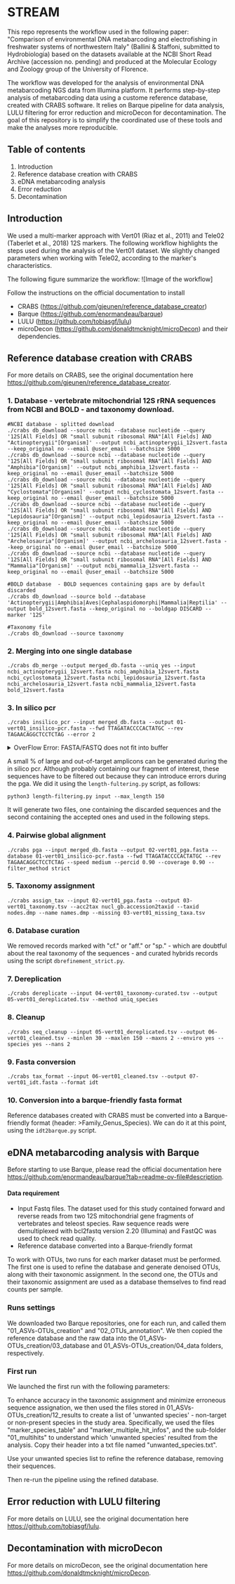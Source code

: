  # STREAM

This repo represents the workflow used in the following paper:
"Comparison of environmental DNA metabarcoding and electrofishing in freshwater systems of northwestern Italy" (Ballini & Staffoni, submitted to Hydrobiologia)
based on the datasets available at the NCBI Short Read Archive (accession no. pending) and produced at the Molecular Ecology and Zoology group of the University of Florence. 

The workflow was developed for the analysis of environmental DNA metabarcoding NGS data from Illumina platform. It performs step-by-step analysis of metabarcoding data using a custome reference database, created with CRABS software. It relies on Barque pipeline for data analysis, LULU filtering for error reduction and microDecon for decontamination. The goal of this repository is to simplify the coordinated use of these tools and make the analyses more reproducible.

## Table of contents
1. Introduction
2. Reference database creation with CRABS
3. eDNA metabarcoding analysis
5. Error reduction
6. Decontamination

## Introduction
We used a multi-marker approach with Vert01 (Riaz et al., 2011) and Tele02 (Taberlet et al., 2018) 12S markers. The following workflow highlights the steps used during the analysis of the Vert01 dataset. We slightly changed parameters when working with Tele02, according to the marker's characteristics. 

The following figure summarize the workflow:
![Image of the workflow]

Follow the instructions on the official documentation to install 
- CRABS (https://github.com/gjeunen/reference_database_creator)
- Barque (https://github.com/enormandeau/barque)
- LULU (https://github.com/tobiasgf/lulu)
- microDecon (https://github.com/donaldtmcknight/microDecon)
and their dependencies.

## Reference database creation with CRABS
For more details on CRABS, see the original documentation here https://github.com/gjeunen/reference_database_creator.

### 1. Database - vertebrate mitochondrial 12S rRNA sequences from NCBI and BOLD - and taxonomy download. 

```
#NCBI database - splitted download
./crabs db_download --source ncbi --database nucleotide --query '12S[All Fields] OR "small subunit ribosomal RNA"[All Fields] AND "Actinopterygii"[Organism]' --output ncbi_actinopterygii_12svert.fasta --keep_original no --email @user_email --batchsize 5000
./crabs db_download --source ncbi --database nucleotide --query '12S[All Fields] OR "small subunit ribosomal RNA"[All Fields] AND "Amphibia"[Organism]' --output ncbi_amphibia_12svert.fasta --keep_original no --email @user_email --batchsize 5000
./crabs db_download --source ncbi --database nucleotide --query '12S[All Fields] OR "small subunit ribosomal RNA"[All Fields] AND "Cyclostomata"[Organism]' --output ncbi_cyclostomata_12svert.fasta --keep_original no --email @user_email --batchsize 5000
./crabs db_download --source ncbi --database nucleotide --query '12S[All Fields] OR "small subunit ribosomal RNA"[All Fields] AND "Lepidosauria"[Organism]' --output ncbi_lepidosauria_12svert.fasta --keep_original no --email @user_email --batchsize 5000
./crabs db_download --source ncbi --database nucleotide --query '12S[All Fields] OR "small subunit ribosomal RNA"[All Fields] AND "Archelosauria"[Organism]' --output ncbi_archelosauria_12svert.fasta --keep_original no --email @user_email --batchsize 5000
./crabs db_download --source ncbi --database nucleotide --query '12S[All Fields] OR "small subunit ribosomal RNA"[All Fields] AND "Mammalia"[Organism]' --output ncbi_mammalia_12svert.fasta --keep_original no --email @user_email --batchsize 5000

#BOLD database  - BOLD sequences containing gaps are by default discarded
./crabs db_download --source bold --database 'Actinopterygii|Amphibia|Aves|Cephalaspidomorphi|Mammalia|Reptilia' --output bold_12svert.fasta --keep_original no --boldgap DISCARD --marker '12S'

#Taxonomy file
./crabs db_download --source taxonomy
```

### 2. Merging into one single database

```
./crabs db_merge --output merged_db.fasta --uniq yes --input ncbi_actinopterygii_12svert.fasta ncbi_amphibia_12svert.fasta ncbi_cyclostomata_12svert.fasta ncbi_lepidosauria_12svert.fasta ncbi_archelosauria_12svert.fasta ncbi_mammalia_12svert.fasta bold_12svert.fasta
```

### 3. In silico pcr

```
./crabs insilico_pcr --input merged_db.fasta --output 01-vert01_insilico-pcr.fasta --fwd TTAGATACCCCACTATGC --rev TAGAACAGGCTCCTCTAG --error 2
```

<details>
<summary> OverFlow Error: FASTA/FASTQ does not fit into buffer </summary>

If the database download is not filtered by length and thus contains whole genome sequences, this error appears during in silico pcr. It is overcome by adding the buffer size parameter (see https://github.com/marcelm/cutadapt/issues/462) on lines 266 and 294 of the crabs original script. We applied ```--buffer-size=4000000000```.

</details>

A small % of large and out-of-target amplicons can be generated during the in silico pcr. Although probably containing our fragment of interest, these sequences have to be filtered out because they can introduce errors during the pga. We did it using the ```length-fultering.py``` script, as follows:
```
python3 length-filtering.py input --max_length 150
```
It will generate two files, one containing the discarded sequences and the second containing the accepted ones and used in the following steps. 

### 4. Pairwise global alignment

```
./crabs pga --input merged_db.fasta --output 02-vert01_pga.fasta --database 01-vert01_insilico-pcr.fasta --fwd TTAGATACCCCACTATGC --rev TAGAACAGGCTCCTCTAG --speed medium --percid 0.90 --coverage 0.90 --filter_method strict
```

### 5. Taxonomy assignment

```
./crabs assign_tax --input 02-vert01_pga.fasta --output 03-vert01_taxonomy.tsv --acc2tax nucl_gb.accession2taxid --taxid nodes.dmp --name names.dmp --missing 03-vert01_missing_taxa.tsv
```

### 6. Database curation
We removed records marked with "cf." or "aff." or "sp." - which are doubtful about the real taxonomy of the sequences - and curated hybrids records using the script ```dbrefinement_strict.py```.

### 7. Dereplication
```
./crabs dereplicate --input 04-vert01_taxonomy-curated.tsv --output 05-vert01_dereplicated.tsv --method uniq_species
```

### 8. Cleanup
```
./crabs seq_cleanup --input 05-vert01_dereplicated.tsv --output 06-vert01_cleaned.tsv --minlen 30 --maxlen 150 --maxns 2 --enviro yes --species yes --nans 2
```

### 9. Fasta conversion
```
./crabs tax_format --input 06-vert01_cleaned.tsv --output 07-vert01_idt.fasta --format idt
```

### 10. Conversion into a barque-friendly fasta format
Reference databases created with CRABS must be converted into a Barque-friendly format (header: >Family_Genus_Species). We can do it at this point, using the ```idt2barque.py``` script. 

## eDNA metabarcoding analysis with Barque
Before starting to use Barque, please read the official documentation here https://github.com/enormandeau/barque?tab=readme-ov-file#description.

#### Data requirement
- Input Fastq files.
  The dataset used for this study contained forward and reverse reads from two 12S mitochondrial gene fragments of vertebrates and teleost species. Raw sequence reads were demultiplexed with bcl2fastq version 2.20 (Illumina) and FastQC was used to check read quality.
- Reference database converted into a Barque-friendly format

To work with OTUs, two runs for each marker dataset must be performed. The first one is used to refine the database and generate denoised OTUs, along with their taxonomic assignment. In the second one, the OTUs and their taxonomic assignment are used as a database themselves to find read counts per sample.

### Runs settings
We downloaded two Barque repositories, one for each run, and called them "01_ASVs-OTUs_creation" and "02_OTUs_annotation". We then copied the reference database and the raw data into the 01_ASVs-OTUs_creation/03_database and 01_ASVs-OTUs_creation/04_data folders, respectively. 

### First run
We launched the first run with the following parameters:


To enhance accuracy in the taxonomic assignment and minimize erroneous sequence assignation, we then used the files stored in 01_ASVs-OTUs_creation/12_results to create a list of 'unwanted species' - non-target or non-present species in the study area. Specifically, we used the files "marker_species_table" and "marker_multiple_hit_infos", and the sub-folder "01_multihits" to understand which 'unwanted species' resulted from the analysis. Copy their header into a txt file named "unwanted_species.txt".

Use your unwanted species list to refine the reference database, removing their sequences.

Then re-run the pipeline using the refined database. 



## Error reduction with LULU filtering
For more details on LULU, see the original documentation here https://github.com/tobiasgf/lulu.

## Decontamination with microDecon
For more details on microDecon, see the original documentation here https://github.com/donaldtmcknight/microDecon.


